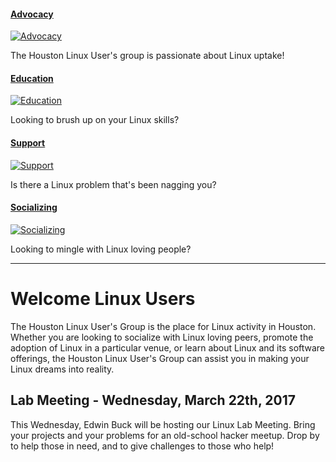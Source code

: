 #### [Advocacy][hlug-advocacy]

[![Advocacy](images/lightblue.png)][hlug-advocacy]

The Houston Linux User's group is passionate about Linux uptake!

#### [Education][hlug-education]

[![Education](images/green.png)][hlug-education]

Looking to brush up on your Linux skills?

#### [Support][hlug-support]

[![Support](images/blue.png)][hlug-support]

Is there a Linux problem that's been nagging you?

#### [Socializing][hlug-socializing]

[![Socializing](images/lightgreen.png)][hlug-socializing]

Looking to mingle with Linux loving people?

[hlug-advocacy]: advocacy/
[hlug-education]: education/
[hlug-support]: support.html
[hlug-socializing]: social/

---

# Welcome Linux Users

  The Houston Linux User's Group is the place for Linux activity in Houston.
  Whether you are looking to socialize with Linux loving peers, promote the
  adoption of Linux in a particular venue, or learn about Linux and its
  software offerings, the Houston Linux User's Group can assist you in making
  your Linux dreams into reality.

## Lab Meeting - Wednesday, March 22th, 2017

  This Wednesday, Edwin Buck will be hosting our Linux Lab Meeting.  Bring
  your projects and your problems for an old-school hacker meetup.  Drop by to
  help those in need, and to give challenges to those who help!

